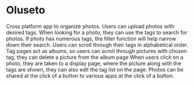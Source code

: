 # Oluseto

Cross platform app to organize photos.
Users can upload photos with desired tags.
When looking for a photo, they can use the tags to search for photos.
If photo has numerous tags, the filter function will help narrow down their search.
Users can scroll through their tags in alphabetical order.
Tag pages act as albums, so users can scroll through pictures with chosen tag, they can delete a picture from the album page
When users click on a photo, they are taken to a display page, where the picture along with the tags are shown, they can also edit the tag list on the page. Photos can be shared at the click of a button to various apps at the click of a button.



